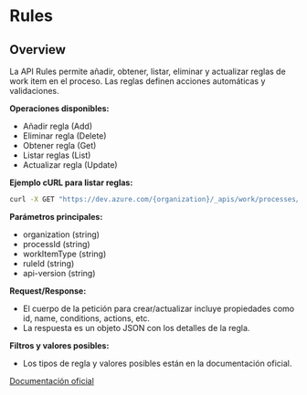 # Rules

## Overview
La API Rules permite añadir, obtener, listar, eliminar y actualizar reglas de work item en el proceso. Las reglas definen acciones automáticas y validaciones.

**Operaciones disponibles:**
- Añadir regla (Add)
- Eliminar regla (Delete)
- Obtener regla (Get)
- Listar reglas (List)
- Actualizar regla (Update)

**Ejemplo cURL para listar reglas:**
```bash
curl -X GET "https://dev.azure.com/{organization}/_apis/work/processes/{processId}/workItemTypes/{workItemType}/rules?api-version=7.2-preview.1" -H "Authorization: Bearer {token}"
```

**Parámetros principales:**
- organization (string)
- processId (string)
- workItemType (string)
- ruleId (string)
- api-version (string)

**Request/Response:**
- El cuerpo de la petición para crear/actualizar incluye propiedades como id, name, conditions, actions, etc.
- La respuesta es un objeto JSON con los detalles de la regla.

**Filtros y valores posibles:**
- Los tipos de regla y valores posibles están en la documentación oficial.

[Documentación oficial](https://learn.microsoft.com/en-us/rest/api/azure/devops/processes/rules?view=azure-devops-rest-7.2)
